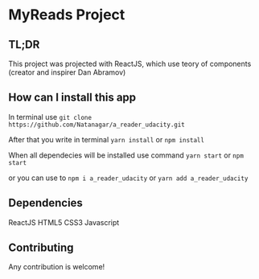 # MyReads Project

## TL;DR
This project was projected with ReactJS, which use teory of components (creator and inspirer Dan Abramov)

## How can I install this app

In terminal use `git clone https://github.com/Natanagar/a_reader_udacity.git`

After that you write in terminal `yarn install` or `npm install`

When all dependecies will be installed use command `yarn start` or `npm start`

or you can use to `npm i a_reader_udacity` or `yarn add a_reader_udacity`

## Dependencies
ReactJS
HTML5
CSS3
Javascript



## Contributing
Any contribution is welcome!
